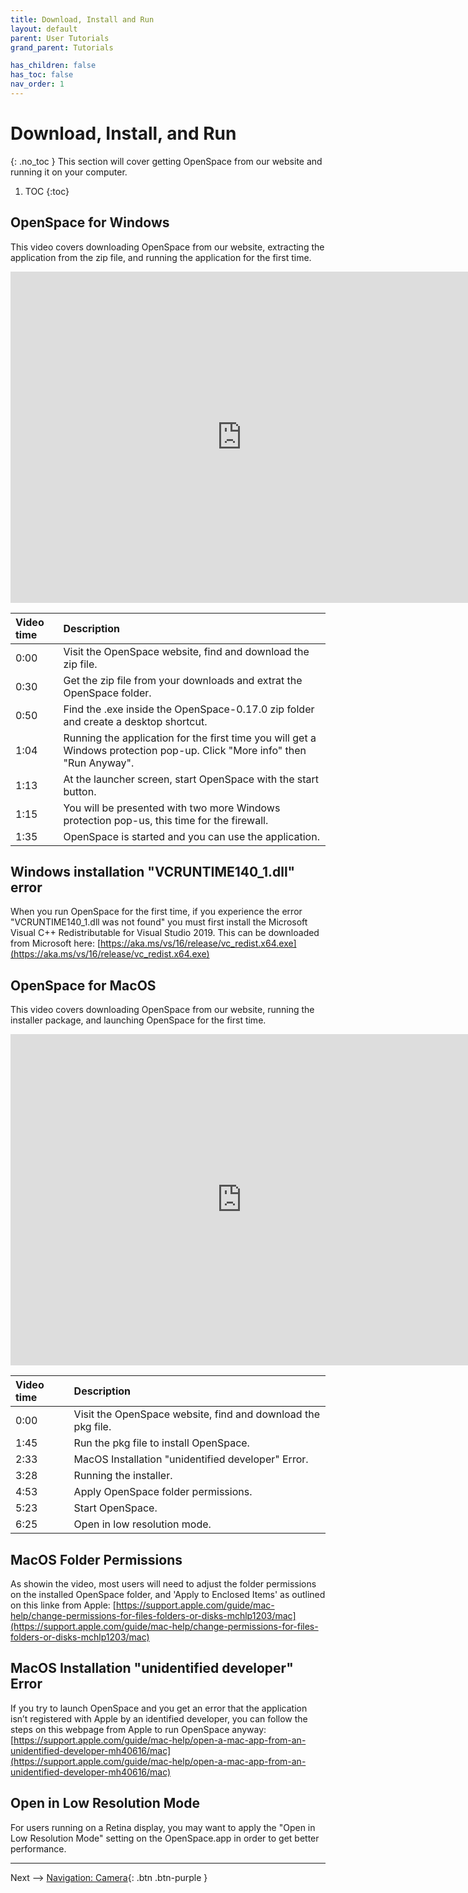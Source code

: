 ```yaml
---
title: Download, Install and Run
layout: default
parent: User Tutorials
grand_parent: Tutorials

has_children: false
has_toc: false
nav_order: 1
---
```


# Download, Install, and Run
{: .no_toc }
This section will cover getting OpenSpace from our website and running it on your computer.

1. TOC
{:toc}

## OpenSpace for Windows

This video covers downloading OpenSpace from our website, extracting the application from the zip file, and running the application for the first time.
<iframe width="740" height="530" id='tutorialPlayer' src="https://www.youtube.com/embed/YHl5L85hEUQ?enablejsapi=1" frameborder="0" allow="autoplay; encrypted-media" allowfullscreen></iframe>

| Video time | Description |
|:-------------|:------------------|
| 0:00 | Visit the OpenSpace website, find and download the zip file. |
| 0:30 | Get the zip file from your downloads and extrat the OpenSpace folder. |
| 0:50 | Find the .exe inside the OpenSpace-0.17.0 zip folder and create a desktop shortcut. |
| 1:04 | Running the application for the first time you will get a Windows protection pop-up. Click "More info" then "Run Anyway". |
| 1:13 | At the launcher screen, start OpenSpace with the start button. |
| 1:15 | You will be presented with two more Windows protection pop-us, this time for the firewall. |
| 1:35 | OpenSpace is started and you can use the application. |

## Windows installation "VCRUNTIME140_1.dll" error
When you run OpenSpace for the first time, if you experience the error "VCRUNTIME140_1.dll was not found" you must first install the Microsoft Visual C++ Redistributable for Visual Studio 2019. This can be downloaded from Microsoft here: [https://aka.ms/vs/16/release/vc_redist.x64.exe](https://aka.ms/vs/16/release/vc_redist.x64.exe)

## OpenSpace for MacOS

This video covers downloading OpenSpace from our website, running the installer package, and launching OpenSpace for the first time.
<iframe width="740" height="530" src="https://www.youtube.com/embed/uSceew-98Cg" frameborder="0" allow="autoplay; encrypted-media" allowfullscreen></iframe>

| Video time | Description |
|:-------------|:------------------|
| 0:00 | Visit the OpenSpace website, find and download the pkg file. |
| 1:45 | Run the pkg file to install OpenSpace. |
| 2:33 | MacOS Installation "unidentified developer" Error. |
| 3:28 | Running the installer. |
| 4:53 | Apply OpenSpace folder permissions. |
| 5:23 | Start OpenSpace. |
| 6:25 | Open in low resolution mode. |

## MacOS Folder Permissions
As showin the video, most users will need to adjust the folder permissions on the installed OpenSpace folder, and 'Apply to Enclosed Items' as outlined on this linke from Apple: [https://support.apple.com/guide/mac-help/change-permissions-for-files-folders-or-disks-mchlp1203/mac](https://support.apple.com/guide/mac-help/change-permissions-for-files-folders-or-disks-mchlp1203/mac)

## MacOS Installation "unidentified developer" Error
If you try to launch OpenSpace and you get an error that the application isn’t registered with Apple by an identified developer, you can follow the steps on this webpage from Apple to run OpenSpace anyway: [https://support.apple.com/guide/mac-help/open-a-mac-app-from-an-unidentified-developer-mh40616/mac](https://support.apple.com/guide/mac-help/open-a-mac-app-from-an-unidentified-developer-mh40616/mac)


## Open in Low Resolution Mode
For users running on a Retina display, you may want to apply the "Open in Low Resolution Mode"
 setting on the OpenSpace.app in order to get better performance.

---

<span class="fs-6">Next -->  </span>
<span class="v-align-middle">
[Navigation: Camera](/docs/tutorials/users/navigationcamera){: .btn .btn-purple }
</span>

